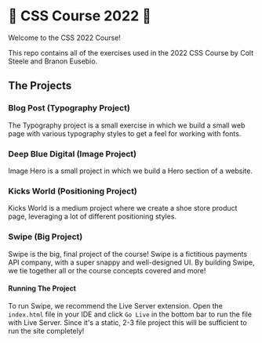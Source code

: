 # 🎨 CSS Course 2022 🎨

Welcome to the CSS 2022 Course!

This repo contains all of the exercises used in the 2022 CSS Course by Colt Steele and Branon Eusebio.

## The Projects

### Blog Post (Typography Project)

The Typography project is a small exercise in which we build a small web page with various typography styles to get a feel for working with fonts.

### Deep Blue Digital (Image Project)

Image Hero is a small project in which we build a Hero section of a website.

### Kicks World (Positioning Project)

Kicks World is a medium project where we create a shoe store product page, leveraging a lot of different positioning styles. 

### Swipe (**Big** Project)

Swipe is the big, final project of the course! Swipe is a fictitious payments API company, with a super snappy and well-designed UI. By building Swipe, we tie together all or the course concepts covered and more!

#### Running The Project

To run Swipe, we recommend the Live Server extension. Open the `index.html` file in your IDE and click `Go Live` in the bottom bar to run the file with Live Server. Since it's a static, 2-3 file project this will be sufficient to run the site completely!
